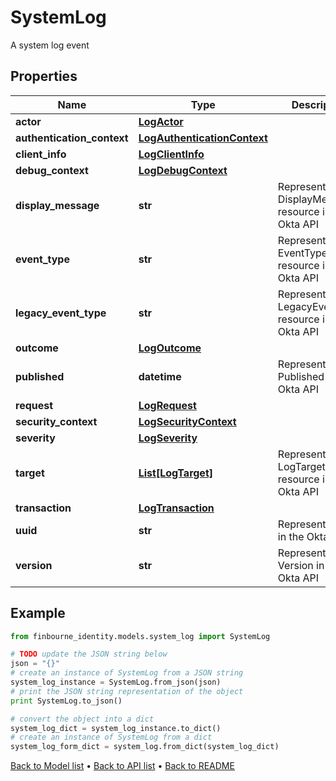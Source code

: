 # SystemLog

A system log event

## Properties
Name | Type | Description | Notes
------------ | ------------- | ------------- | -------------
**actor** | [**LogActor**](LogActor.md) |  | [optional] 
**authentication_context** | [**LogAuthenticationContext**](LogAuthenticationContext.md) |  | [optional] 
**client_info** | [**LogClientInfo**](LogClientInfo.md) |  | [optional] 
**debug_context** | [**LogDebugContext**](LogDebugContext.md) |  | [optional] 
**display_message** | **str** | Represents a DisplayMessage resource in the Okta API | [optional] 
**event_type** | **str** | Represents a EventType resource in the Okta API | [optional] 
**legacy_event_type** | **str** | Represents a LegacyEventType resource in the Okta API | [optional] 
**outcome** | [**LogOutcome**](LogOutcome.md) |  | [optional] 
**published** | **datetime** | Represents when Published in the Okta API | [optional] 
**request** | [**LogRequest**](LogRequest.md) |  | [optional] 
**security_context** | [**LogSecurityContext**](LogSecurityContext.md) |  | [optional] 
**severity** | [**LogSeverity**](LogSeverity.md) |  | [optional] 
**target** | [**List[LogTarget]**](LogTarget.md) | Represents a LogTarget resource in the Okta API | [optional] 
**transaction** | [**LogTransaction**](LogTransaction.md) |  | [optional] 
**uuid** | **str** | Represents Uuid in the Okta API | [optional] 
**version** | **str** | Represents a Version in the Okta API | [optional] 

## Example

```python
from finbourne_identity.models.system_log import SystemLog

# TODO update the JSON string below
json = "{}"
# create an instance of SystemLog from a JSON string
system_log_instance = SystemLog.from_json(json)
# print the JSON string representation of the object
print SystemLog.to_json()

# convert the object into a dict
system_log_dict = system_log_instance.to_dict()
# create an instance of SystemLog from a dict
system_log_form_dict = system_log.from_dict(system_log_dict)
```
[Back to Model list](../README.md#documentation-for-models) &#8226; [Back to API list](../README.md#documentation-for-api-endpoints) &#8226; [Back to README](../README.md)



